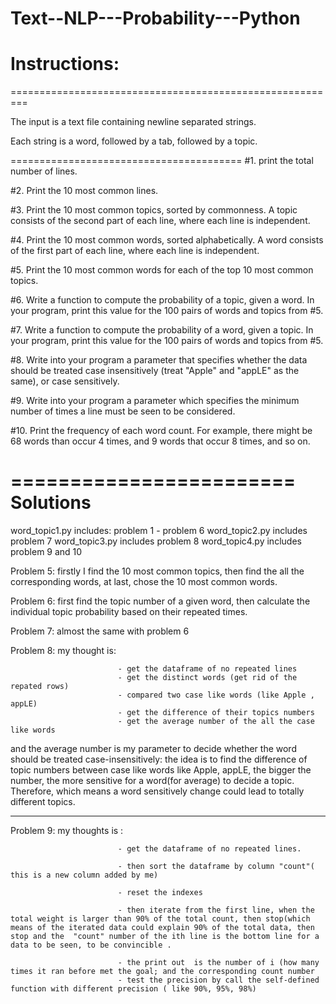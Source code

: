 # Text--NLP---Probability---Python

# Instructions:
=========================================================

The input is a text file containing newline separated strings.

Each string is a word, followed by a tab, followed by a topic.


========================================
#1. print the total number of lines.

#2. Print the 10 most common lines.

#3. Print the 10 most common topics, sorted by commonness.  A topic consists of the second part of each line, where each line is independent.

#4. Print the 10 most common words, sorted alphabetically.  A word consists of the first part of each line, where each line is independent.

#5. Print the 10 most common words for each of the top 10 most common topics.

#6. Write a function to compute the probability of a topic, given a word.  In your program, print this value for the 100 pairs of words and topics from #5.

#7. Write a function to compute the probability of a word, given a topic.  In your program, print this value for the 100 pairs of words and topics from #5.

#8. Write into your program a parameter that specifies whether the data should be treated case insensitively (treat "Apple" and "appLE" as the same), or case sensitively.

#9. Write into your program a parameter which specifies the minimum number of times a line must be seen to be considered.

#10. Print the frequency of each word count.  For example, there might be 68 words than occur 4 times, and 9 words that occur 8 times, and so on.


========================
Solutions
=======================
word_topic1.py  includes: problem 1 - problem 6
word_topic2.py  includes problem 7
word_topic3.py  includes problem 8
word_topic4.py  includes problem 9 and 10


Problem 5: firstly I find the 10 most common topics, then find the all the corresponding words, at last, chose the 10 most common words.

Problem 6: first find the topic number of a given word, then calculate the individual topic probability based on their repeated times.

Problem 7: almost the same with problem 6

Problem 8: my thought is:   
                             
                            - get the dataframe of no repeated lines
                            - get the distinct words (get rid of the repated rows)
                            - compared two case like words (like Apple , appLE)
                            - get the difference of their topics numbers
                            - get the average number of the all the case like words
                            
and the average number is  my parameter to decide whether the word should be treated case-insensitively:  the idea is to find the difference of topic numbers  between case like words like  Apple, appLE, the bigger the number, the  more sensitive for a word(for average) to decide a topic. Therefore, which means a word sensitively change could lead to totally different topics.

-------

Problem 9:   my thoughts is :

                            - get the dataframe of no repeated lines.
                            
                            - then sort the dataframe by column "count"( this is a new column added by me)
                            
                            - reset the indexes
                            
                            - then iterate from the first line, when the total weight is larger than 90% of the total count, then stop(which means of the iterated data could explain 90% of the total data, then stop and the  "count" number of the ith line is the bottom line for a data to be seen, to be convincible .
                            
                            - the print out  is the number of i (how many times it ran before met the goal; and the corresponding count number
                            - test the precision by call the self-defined function with different precision ( like 90%, 95%, 98%)
